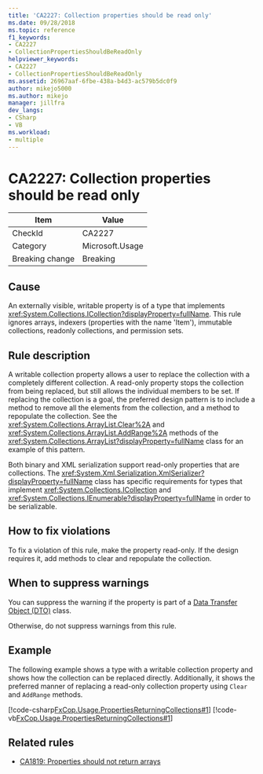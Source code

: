 ```yaml
---
title: 'CA2227: Collection properties should be read only'
ms.date: 09/28/2018
ms.topic: reference
f1_keywords:
- CA2227
- CollectionPropertiesShouldBeReadOnly
helpviewer_keywords:
- CA2227
- CollectionPropertiesShouldBeReadOnly
ms.assetid: 26967aaf-6fbe-438a-b4d3-ac579b5dc0f9
author: mikejo5000
ms.author: mikejo
manager: jillfra
dev_langs:
- CSharp
- VB
ms.workload:
- multiple
---
```

# CA2227: Collection properties should be read only

|Item|Value|
|-|-|
|CheckId|CA2227|
|Category|Microsoft.Usage|
|Breaking change|Breaking|

## Cause

An externally visible, writable property is of a type that implements <xref:System.Collections.ICollection?displayProperty=fullName>. This rule ignores arrays, indexers (properties with the name 'Item'), immutable collections, readonly collections, and permission sets.

## Rule description

A writable collection property allows a user to replace the collection with a completely different collection. A read-only property stops the collection from being replaced, but still allows the individual members to be set. If replacing the collection is a goal, the preferred design pattern is to include a method to remove all the elements from the collection, and a method to repopulate the collection. See the <xref:System.Collections.ArrayList.Clear%2A> and <xref:System.Collections.ArrayList.AddRange%2A> methods of the <xref:System.Collections.ArrayList?displayProperty=fullName> class for an example of this pattern.

Both binary and XML serialization support read-only properties that are collections. The <xref:System.Xml.Serialization.XmlSerializer?displayProperty=fullName> class has specific requirements for types that implement <xref:System.Collections.ICollection> and <xref:System.Collections.IEnumerable?displayProperty=fullName> in order to be serializable.

## How to fix violations

To fix a violation of this rule, make the property read-only. If the design requires it, add methods to clear and repopulate the collection.

## When to suppress warnings

You can suppress the warning if the property is part of a [Data Transfer Object (DTO)](/previous-versions/msp-n-p/ff649585(v=pandp.10)) class.

Otherwise, do not suppress warnings from this rule.

## Example

The following example shows a type with a writable collection property and shows how the collection can be replaced directly. Additionally, it shows the preferred manner of replacing a read-only collection property using `Clear` and `AddRange` methods.

[!code-csharp[FxCop.Usage.PropertiesReturningCollections#1](../code-quality/codesnippet/CSharp/ca2227-collection-properties-should-be-read-only_1.cs)]
[!code-vb[FxCop.Usage.PropertiesReturningCollections#1](../code-quality/codesnippet/VisualBasic/ca2227-collection-properties-should-be-read-only_1.vb)]

## Related rules

- [CA1819: Properties should not return arrays](../code-quality/ca1819.md)

